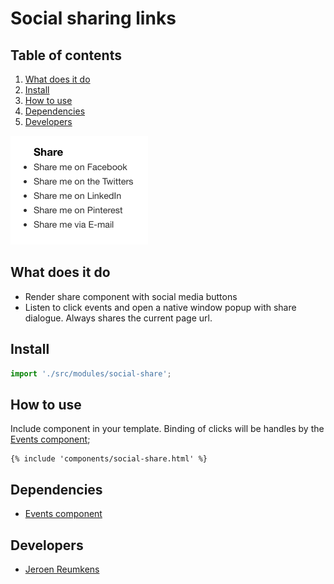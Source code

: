 
# Social sharing links

## Table of contents
1. [What does it do](#what-does-it-do)
2. [Install](#install)
3. [How to use](#how-to-use)
4. [Dependencies](#dependencies)
5. [Developers](#developers)

![Simple sharing Demo](./_demo/sharing.png)

## What does it do
* Render share component with social media buttons
* Listen to click events and open a native window popup with share dialogue. Always shares the current page url.

## Install
```javascript
import './src/modules/social-share';
```

## How to use
Include component in your template. Binding of clicks will be handles by the [Events component](/utilities/events/);
```htmlmixed
{% include 'components/social-share.html' %}
```

## Dependencies
* [Events component](/utilities/events/)

## Developers
* [Jeroen Reumkens](mailto:jeroen.reumkens@tamtam.nl)

